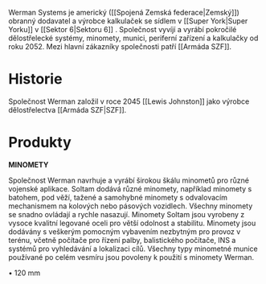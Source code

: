 Werman Systems je americký ([[Spojená Zemská federace|Zemský]]) obranný dodavatel a výrobce kalkulaček se sídlem v [[Super York|Super Yorku]] v [[Sektor 6|Sektoru 6]] . Společnost vyvíjí a vyrábí pokročilé dělostřelecké systémy, minomety, munici, periferní zařízení a kalkulačky od roku 2052. Mezi hlavní zákazníky společnosti patří [[Armáda SZF]].

# Historie

Společnost Werman založil v roce 2045 [[Lewis Johnston]] jako výrobce dělostřelectva [[Armáda SZF|SZF]].

# Produkty

**MINOMETY**

Společnost Werman navrhuje a vyrábí širokou škálu minometů pro různé vojenské aplikace. Soltam dodává různé minomety, například minomety s batohem, pod věží, tažené a samohybné minomety s odvalovacím mechanismem na kolových nebo pásových vozidlech. Všechny minomety se snadno ovládají a rychle nasazují. Minomety Soltam jsou vyrobeny z vysoce kvalitní legované oceli pro větší odolnost a stabilitu. Minomety jsou dodávány s veškerým pomocným vybavením nezbytným pro provoz v terénu, včetně počítače pro řízení palby, balistického počítače, INS a systémů pro vyhledávání a lokalizaci cílů. Všechny typy minometné munice používané po celém vesmíru jsou povoleny k použití s minomety Werman.

• 120 mm 